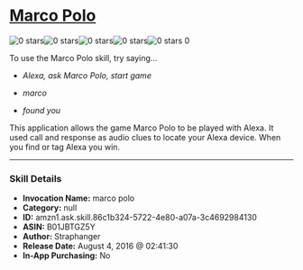 # [Marco Polo](http://alexa.amazon.com/#skills/amzn1.ask.skill.86c1b324-5722-4e80-a07a-3c4692984130)
![0 stars](../../images/ic_star_border_black_18dp_1x.png)![0 stars](../../images/ic_star_border_black_18dp_1x.png)![0 stars](../../images/ic_star_border_black_18dp_1x.png)![0 stars](../../images/ic_star_border_black_18dp_1x.png)![0 stars](../../images/ic_star_border_black_18dp_1x.png) 0

To use the Marco Polo skill, try saying...

* *Alexa, ask Marco Polo, start game*

* *marco*

* *found you*

This application allows the game Marco Polo to be played with Alexa.   It used call and response as audio clues to locate your Alexa device.  When you find or tag Alexa you win.

***

### Skill Details

* **Invocation Name:** marco polo
* **Category:** null
* **ID:** amzn1.ask.skill.86c1b324-5722-4e80-a07a-3c4692984130
* **ASIN:** B01JBTGZ5Y
* **Author:** Straphanger
* **Release Date:** August 4, 2016 @ 02:41:30
* **In-App Purchasing:** No
